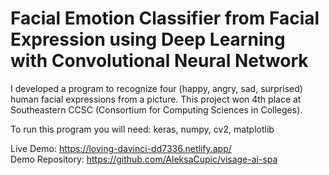 # Facial Emotion Classifier from Facial Expression using Deep Learning with Convolutional Neural Network

I developed a program to recognize four (happy, angry, sad, surprised) human facial expressions from a picture.
This project won	4th place at Southeastern CCSC (Consortium for Computing Sciences in Colleges).

To run this program you will need: keras, numpy, cv2, matplotlib



Live Demo: https://loving-davinci-dd7336.netlify.app/
<br />
Demo Repository: https://github.com/AleksaCupic/visage-ai-spa
